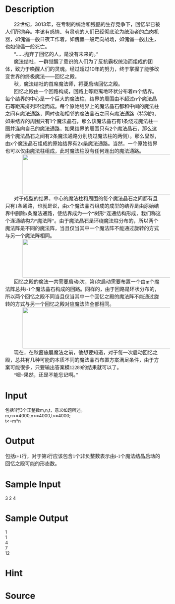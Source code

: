 
# Description

<div class="content"><div style="text-indent: 21pt"><span style="font-size: medium">22世纪，3013年，在专制的统治和残酷的生存竞争下，回忆早已被人们所抛弃。本该有感情、有灵魂的人们已经彻底沦为统治者的血肉机器，如傀儡一般日夜工作着，如傀儡一般走向战场，如傀儡一般出生，也如傀儡一般死亡。</span></div>
<div style="text-indent: 21pt"><span style="font-size: medium">“……抛弃了回忆的人，是没有未来的。”</span></div>
<div style="text-indent: 21pt"><span style="font-size: medium">魔法结社，一群觉醒了意识的人们为了反抗霸权统治而组成的团体，致力于唤醒人们的灵魂。经过超过10年的努力，终于掌握了能够改变世界的终极魔法——回忆之殿。</span></div>
<div style="text-indent: 21pt"><span style="font-size: medium">秋，魔法结社的首席魔法师，将要启动回忆之殿。</span></div>
<div style="text-indent: 21pt"><span style="font-size: medium">回忆之殿由一个回路构成，回路上等距离地环状分布着m个结界。每个结界的中心是一个巨大的魔法柱，结界的周围由不超过n个魔法晶石等距离排列环绕而成。每个原始结界上的魔法晶石都和中间的魔法柱之间有魔法通路，同时也和相邻的魔法晶石之间有魔法通路（特别的，如果结界的周围只有1个魔法晶石，那么该魔法晶石有1条绕过魔法柱一圈并连向自己的魔法通路，如果结界的周围只有2个魔法晶石，那么这两个魔法晶石之间有2条魔法通路分别绕过魔法柱的两侧）。那么显然，由x个魔法晶石组成的原始结界有2x条魔法通路。当然，一个原始结界也可以仅由魔法柱组成，此时魔法柱没有任何连出的魔法通路。</span></div>
<div style="text-indent: 21pt"><span style="font-size: medium"><img height="129" alt="" width="511" src="source/bzoj/3271/img/aHR0cHM6Ly9seWRzeS5jb20vSnVkZ2VPbmxpbmUvdXBsb2FkLzIwMTMwOC8xKDQpLmpwZw==.jpg"/></span></div>
<div style="text-indent: 21pt">
<p class="MsoNormal" style="margin: 0cm 0cm 0pt; text-indent: 21pt; mso-char-indent-count: 2.0; mso-pagination: widow-orphan"><span style="font-size: medium"><span style="font-family: 宋体; mso-ascii-font-family: &#39;Times New Roman&#39;; mso-hansi-font-family: &#39;Times New Roman&#39;">对于成型的结界，中心的魔法柱和周围的每个魔法晶石之间都有且只有</span><span lang="EN-US"><font face="Times New Roman">1</font></span><span style="font-family: 宋体; mso-ascii-font-family: &#39;Times New Roman&#39;; mso-hansi-font-family: &#39;Times New Roman&#39;">条通路，也就是说，由</span><span lang="EN-US"><font face="Times New Roman">x</font></span><span style="font-family: 宋体; mso-ascii-font-family: &#39;Times New Roman&#39;; mso-hansi-font-family: &#39;Times New Roman&#39;">个魔法晶石组成的成型的结界是由原始结界中删除</span><span lang="EN-US"><font face="Times New Roman">x</font></span><span style="font-family: 宋体; mso-ascii-font-family: &#39;Times New Roman&#39;; mso-hansi-font-family: &#39;Times New Roman&#39;">条魔法通路，使结界成为一个“树形”连通结构形成，我们称这个连通结构为“魔法阵”。由于魔法晶石是环绕魔法柱分布的，所以两个魔法阵是不同的魔法阵，当且仅当其中一个魔法阵不能通过旋转的方式与另一个魔法阵相同。</span></span></p>
<p class="MsoNormal" style="margin: 0cm 0cm 0pt; text-indent: 21pt; mso-char-indent-count: 2.0; mso-pagination: widow-orphan"><span style="font-size: medium"><span style="font-family: 宋体; mso-ascii-font-family: &#39;Times New Roman&#39;; mso-hansi-font-family: &#39;Times New Roman&#39;"><img height="124" alt="" width="547" src="source/bzoj/3271/img/aHR0cHM6Ly9seWRzeS5jb20vSnVkZ2VPbmxpbmUvdXBsb2FkLzIwMTMwOC8yKDEpLmpwZw==.jpg"/></span></span></p>
<p class="MsoNormal" style="margin: 0cm 0cm 0pt; text-indent: 21pt; mso-char-indent-count: 2.0; mso-pagination: widow-orphan"></p>
<p class="MsoNormal" style="margin: 0cm 0cm 0pt; text-indent: 21pt; mso-char-indent-count: 2.0; mso-pagination: widow-orphan"></p>
<span style="font-size: medium"><span style="font-family: 宋体; mso-ascii-font-family: &#39;Times New Roman&#39;; mso-hansi-font-family: &#39;Times New Roman&#39;">
<p class="MsoNormal" style="margin: 0cm 0cm 0pt; text-indent: 21pt; mso-char-indent-count: 2.0; mso-pagination: widow-orphan"><span style="font-family: 宋体; mso-ascii-font-family: &#39;Times New Roman&#39;; mso-hansi-font-family: &#39;Times New Roman&#39;">回忆之殿的魔法一共需要启动</span><span lang="EN-US"><font face="Times New Roman">t</font></span><span style="font-family: 宋体; mso-ascii-font-family: &#39;Times New Roman&#39;; mso-hansi-font-family: &#39;Times New Roman&#39;">次，第</span><span lang="EN-US"><font face="Times New Roman">i</font></span><span style="font-family: 宋体; mso-ascii-font-family: &#39;Times New Roman&#39;; mso-hansi-font-family: &#39;Times New Roman&#39;">次启动需要布置一个由</span><span lang="EN-US"><font face="Times New Roman">m</font></span><span style="font-family: 宋体; mso-ascii-font-family: &#39;Times New Roman&#39;; mso-hansi-font-family: &#39;Times New Roman&#39;">个魔法阵总共</span><span lang="EN-US"><font face="Times New Roman">i-1</font></span><span style="font-family: 宋体; mso-ascii-font-family: &#39;Times New Roman&#39;; mso-hansi-font-family: &#39;Times New Roman&#39;">个魔法晶石构成的回路。同样的，由于回路是环状分布的，所以两个回忆之殿不同当且仅当其中一个回忆之殿的魔法阵不能通过旋转的方式与另一个回忆之殿对应魔法阵全部相同。</span></p>
</span></span><span style="font-family: 宋体; mso-ascii-font-family: &#39;Times New Roman&#39;; mso-hansi-font-family: &#39;Times New Roman&#39;">
<p class="MsoNormal" style="margin: 0cm 0cm 0pt; text-indent: 21pt; mso-char-indent-count: 2.0; mso-pagination: widow-orphan"></p>
<p class="MsoNormal" style="margin: 0cm 0cm 0pt; text-indent: 21pt; mso-char-indent-count: 2.0; mso-pagination: widow-orphan"><span style="font-size: medium"><span style="font-family: 宋体; mso-ascii-font-family: &#39;Times New Roman&#39;; mso-hansi-font-family: &#39;Times New Roman&#39;"><img height="132" alt="" width="558" src="source/bzoj/3271/img/aHR0cHM6Ly9seWRzeS5jb20vSnVkZ2VPbmxpbmUvdXBsb2FkLzIwMTMwOC8zKDIpLmpwZw==.jpg"/></span></span></p>
<p class="MsoNormal" style="margin: 0cm 0cm 0pt; text-indent: 21pt; mso-char-indent-count: 2.0; mso-pagination: widow-orphan"></p>
<span style="font-size: medium"><span style="font-family: 宋体; mso-ascii-font-family: &#39;Times New Roman&#39;; mso-hansi-font-family: &#39;Times New Roman&#39;">
<p class="MsoNormal" style="margin: 0cm 0cm 0pt; text-indent: 21pt; mso-char-indent-count: 2.0; mso-pagination: widow-orphan"><span style="font-family: 宋体; mso-ascii-font-family: &#39;Times New Roman&#39;; mso-hansi-font-family: &#39;Times New Roman&#39;">现在，在秋酱施展魔法之前，他想要知道，对于每一次启动回忆之殿，总共有几种可能的本质不同的魔法晶石布置方案满足条件，由于方案可能很多，只要输出答案模</span><span lang="EN-US"><font face="Times New Roman">12289</font></span><span style="font-family: 宋体; mso-ascii-font-family: &#39;Times New Roman&#39;; mso-hansi-font-family: &#39;Times New Roman&#39;">的结果就可以了。</span></p>
</span></span><span style="font-family: 宋体; mso-ascii-font-family: &#39;Times New Roman&#39;; mso-hansi-font-family: &#39;Times New Roman&#39;">
<p class="MsoNormal" style="margin: 0cm 0cm 0pt; text-indent: 21pt; mso-char-indent-count: 2.0; mso-pagination: widow-orphan"></p>
<p class="MsoNormal" style="margin: 0cm 0cm 0pt; text-indent: 21pt; mso-char-indent-count: 2.0; mso-pagination: widow-orphan"><span style="font-size: medium"><span style="font-family: 宋体; mso-ascii-font-family: &#39;Times New Roman&#39;; mso-hansi-font-family: &#39;Times New Roman&#39;">“嗯</span><span lang="EN-US"><font face="Times New Roman">~</font></span><span style="font-family: 宋体; mso-ascii-font-family: &#39;Times New Roman&#39;; mso-hansi-font-family: &#39;Times New Roman&#39;">果然，还是不能忘记啊。”</span></span></p>
<p class="MsoNormal" style="margin: 0cm 0cm 0pt; text-indent: 21pt; mso-char-indent-count: 2.0; mso-pagination: widow-orphan"></p>
</span></span></div></div>

# Input

<div class="content"><div>包括1行3个正整数m,n,t，意义如题所述。</div>
<div>m,n&lt;=4000,n&lt;=4000,t&lt;=4000;</div>
<div>t&lt;=m*n</div>
<p></p>
<p></p></div>

# Output

<div class="content"><p class="MsoNormalIndent" style="margin: 0cm 0cm 0pt"><span style="font-size: medium"><span style="font-family: 宋体; mso-ascii-font-family: &#39;Times New Roman&#39;; mso-hansi-font-family: &#39;Times New Roman&#39;">包括</span><span lang="EN-US"><font face="Times New Roman">t+1</font></span><span style="font-family: 宋体; mso-ascii-font-family: &#39;Times New Roman&#39;; mso-hansi-font-family: &#39;Times New Roman&#39;">行，对于第</span><span lang="EN-US"><font face="Times New Roman">i</font></span><span style="font-family: 宋体; mso-ascii-font-family: &#39;Times New Roman&#39;; mso-hansi-font-family: &#39;Times New Roman&#39;">行应该包含</span><span lang="EN-US"><font face="Times New Roman">1</font></span><span style="font-family: 宋体; mso-ascii-font-family: &#39;Times New Roman&#39;; mso-hansi-font-family: &#39;Times New Roman&#39;">个非负整数表示由</span><span lang="EN-US"><font face="Times New Roman">i-1</font></span><span style="font-family: 宋体; mso-ascii-font-family: &#39;Times New Roman&#39;; mso-hansi-font-family: &#39;Times New Roman&#39;">个魔法结晶启动的回忆之殿可能的形态数。</span></span></p>
<p class="MsoNormal" style="margin: 0cm 0cm 0pt; mso-pagination: widow-orphan"></p></div>

# Sample Input

<div class="content"><span class="sampledata">3 2 4</span></div>

# Sample Output

<div class="content"><span class="sampledata">1<br/>
1<br/>
4<br/>
7<br/>
12</span></div>

# Hint

<div class="content"><p></p></div>

# Source

<div class="content"><p><a href="problemset.php?search="></a></p></div>

